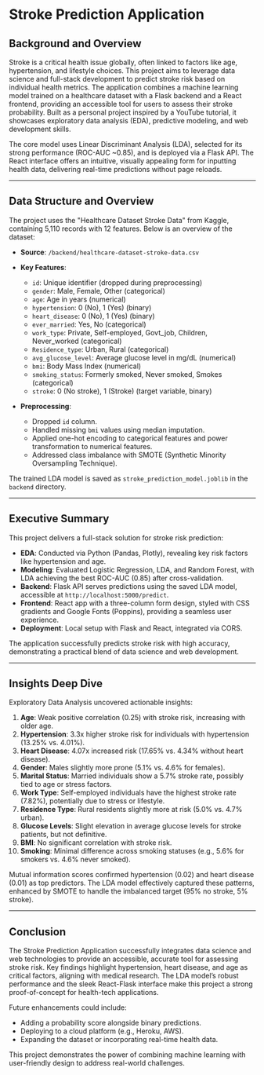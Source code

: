 # Stroke Prediction Application

## Background and Overview

Stroke is a critical health issue globally, often linked to factors like age, hypertension, and lifestyle choices. This project aims to leverage data science and full-stack development to predict stroke risk based on individual health metrics. The application combines a machine learning model trained on a healthcare dataset with a Flask backend and a React frontend, providing an accessible tool for users to assess their stroke probability. Built as a personal project inspired by a YouTube tutorial, it showcases exploratory data analysis (EDA), predictive modeling, and web development skills.

The core model uses Linear Discriminant Analysis (LDA), selected for its strong performance (ROC-AUC ~0.85), and is deployed via a Flask API. The React interface offers an intuitive, visually appealing form for inputting health data, delivering real-time predictions without page reloads.

---

## Data Structure and Overview

The project uses the "Healthcare Dataset Stroke Data" from Kaggle, containing 5,110 records with 12 features. Below is an overview of the dataset:

- **Source**: `/backend/healthcare-dataset-stroke-data.csv`
- **Key Features**:
  - `id`: Unique identifier (dropped during preprocessing)
  - `gender`: Male, Female, Other (categorical)
  - `age`: Age in years (numerical)
  - `hypertension`: 0 (No), 1 (Yes) (binary)
  - `heart_disease`: 0 (No), 1 (Yes) (binary)
  - `ever_married`: Yes, No (categorical)
  - `work_type`: Private, Self-employed, Govt_job, Children, Never_worked (categorical)
  - `Residence_type`: Urban, Rural (categorical)
  - `avg_glucose_level`: Average glucose level in mg/dL (numerical)
  - `bmi`: Body Mass Index (numerical)
  - `smoking_status`: Formerly smoked, Never smoked, Smokes (categorical)
  - `stroke`: 0 (No stroke), 1 (Stroke) (target variable, binary)

- **Preprocessing**:
  - Dropped `id` column.
  - Handled missing `bmi` values using median imputation.
  - Applied one-hot encoding to categorical features and power transformation to numerical features.
  - Addressed class imbalance with SMOTE (Synthetic Minority Oversampling Technique).

The trained LDA model is saved as `stroke_prediction_model.joblib` in the `backend` directory.

---

## Executive Summary

This project delivers a full-stack solution for stroke risk prediction:
- **EDA**: Conducted via Python (Pandas, Plotly), revealing key risk factors like hypertension and age.
- **Modeling**: Evaluated Logistic Regression, LDA, and Random Forest, with LDA achieving the best ROC-AUC (0.85) after cross-validation.
- **Backend**: Flask API serves predictions using the saved LDA model, accessible at `http://localhost:5000/predict`.
- **Frontend**: React app with a three-column form design, styled with CSS gradients and Google Fonts (Poppins), providing a seamless user experience.
- **Deployment**: Local setup with Flask and React, integrated via CORS.

The application successfully predicts stroke risk with high accuracy, demonstrating a practical blend of data science and web development.

---

## Insights Deep Dive

Exploratory Data Analysis uncovered actionable insights:
1. **Age**: Weak positive correlation (0.25) with stroke risk, increasing with older age.
2. **Hypertension**: 3.3x higher stroke risk for individuals with hypertension (13.25% vs. 4.01%).
3. **Heart Disease**: 4.07x increased risk (17.65% vs. 4.34% without heart disease).
4. **Gender**: Males slightly more prone (5.1% vs. 4.6% for females).
5. **Marital Status**: Married individuals show a 5.7% stroke rate, possibly tied to age or stress factors.
6. **Work Type**: Self-employed individuals have the highest stroke rate (7.82%), potentially due to stress or lifestyle.
7. **Residence Type**: Rural residents slightly more at risk (5.0% vs. 4.7% urban).
8. **Glucose Levels**: Slight elevation in average glucose levels for stroke patients, but not definitive.
9. **BMI**: No significant correlation with stroke risk.
10. **Smoking**: Minimal difference across smoking statuses (e.g., 5.6% for smokers vs. 4.6% never smoked).

Mutual information scores confirmed hypertension (0.02) and heart disease (0.01) as top predictors. The LDA model effectively captured these patterns, enhanced by SMOTE to handle the imbalanced target (95% no stroke, 5% stroke).

---

## Conclusion

The Stroke Prediction Application successfully integrates data science and web technologies to provide an accessible, accurate tool for assessing stroke risk. Key findings highlight hypertension, heart disease, and age as critical factors, aligning with medical research. The LDA model’s robust performance and the sleek React-Flask interface make this project a strong proof-of-concept for health-tech applications.

Future enhancements could include:
- Adding a probability score alongside binary predictions.
- Deploying to a cloud platform (e.g., Heroku, AWS).
- Expanding the dataset or incorporating real-time health data.

This project demonstrates the power of combining machine learning with user-friendly design to address real-world challenges.
